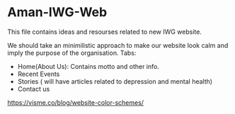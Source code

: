 # Aman-IWG-Web
This file contains ideas and resourses related to new IWG website.

We should take an minimilistic approach to make our website look calm and imply the purpose of the organisation.
Tabs:
- Home(About Us): Contains motto and other info.
- Recent Events
- Stories ( will have articles related to depression and mental health)
- Contact us



https://visme.co/blog/website-color-schemes/

